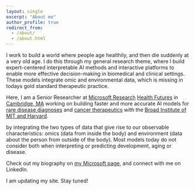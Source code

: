 ```yaml
---
layout: single
excerpt: "About me"
author_profile: true
redirect_from: 
  - /about/
  - /about.html
---
```


I work to build a world where people age healthily, and then die suddenly at a very old age. I do this through my general research theme, where I build expert-centered interpretable AI methods and interactive platforms to enable more effective decision-making in biomedical and clinical settings. These models integrate omic and environmental data, which is missing in todays gold standard therapeutic practice.

Here, I am a Senior Researcher at [Microsoft Research](https://www.microsoft.com/en-us/research/) [Health Futures](https://www.microsoft.com/en-us/research/lab/microsoft-health-futures/) in [Cambridge, MA](https://www.microsoft.com/en-us/research/lab/microsoft-research-new-england/) working on building faster and more accurate AI models for [rare disease diagnoses](https://www.broadinstitute.org/news/broad-institute-and-microsoft-collaborate-help-accelerate-disease-research-scalable-analytical) and [cancer therapeutics](https://www.microsoft.com/en-us/research/project/project-ex-vivo/) with the [Broad Institute of MIT and Harvard](https://www.broadinstitute.org/). 

by integrating the two types of data that give rise to our observable characteristics: omics (data from inside the body) and environment (data about the person from outside of the body). Most models today do not consider both when interpreting or predicting development, aging or disease.


Check out my biography on [my Microsoft page](https://www.microsoft.com/en-us/research/people/ashleyconard/), and connect with me on LinkedIn.

I am updating my site. Stay tuned!

<!-- Previously, I was a post-doc in [Biostatistics](https://www.brown.edu/academics/public-health/biostats/home) at [Brown University](https://www.brown.edu/) working with [Dr. Lorin Crawford](http://www.lcrawlab.com/home.html). My research focused on building interpretable methods (statistical and Bayesian), tools, and associated platforms which integrate temporal (i.e. time-series) and multi-omics data to study gene regulation in development and disease. I have expertise working on small and imbalanced data problems in fruit fly and human, across the domains of cancer, neuroscience, and development. I believe that platforms should be accessible to provide causal mechanisms on user-friendly platforms that scale, thereby enabling non-coding researchers to develop accurate follow-up experimentation and diagnostics. I received my Ph.D. in [Computer Science](https://cs.brown.edu/) and [Computational Biology](https://ccmb.brown.edu/) from Brown. I did so in collaboration with my advisors [Dr. Erica Larschan](https://www.larschanlab.com/) (molecular biology), [Dr. Lorin Crawford](http://www.lcrawlab.com/home.html) (biostatistics), and [Dr. Charles Lawrence](https://en.wikipedia.org/wiki/Charles_Lawrence_(mathematician)) (applied math).  -->

<!-- Please see my resume and curriculum vitae below. You can download them both on the Connect tab. Please also connect with me (left sidebar). I am always excited to talk science. -->

<!-- ## Resume
<object width="400" height="500" type="application/pdf" data="files/resume_conard.pdf?#zoom=85&scrollbar=0&toolbar=0&navpanes=0">
    <p>PDF cannot be displayed.</p>
</object>

## Curriculum Vitae
<object width="400" height="500" type="application/pdf" data="files/cv_conard.pdf?#zoom=85&scrollbar=0&toolbar=0&navpanes=0">
    <p>PDF cannot be displayed.</p>
</object> -->
